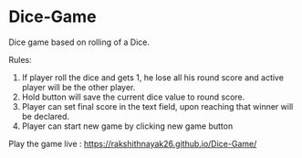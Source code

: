 # Dice-Game
Dice game based on rolling of a Dice.

Rules: 

1. If player roll the dice and gets 1, he lose all his round score and active player will be the other player.
2. Hold button will save the current dice value to round score.
3. Player can set final score in the text field, upon reaching that winner will be declared.
4. Player can start new game by clicking new game button

Play the game live : https://rakshithnayak26.github.io/Dice-Game/

